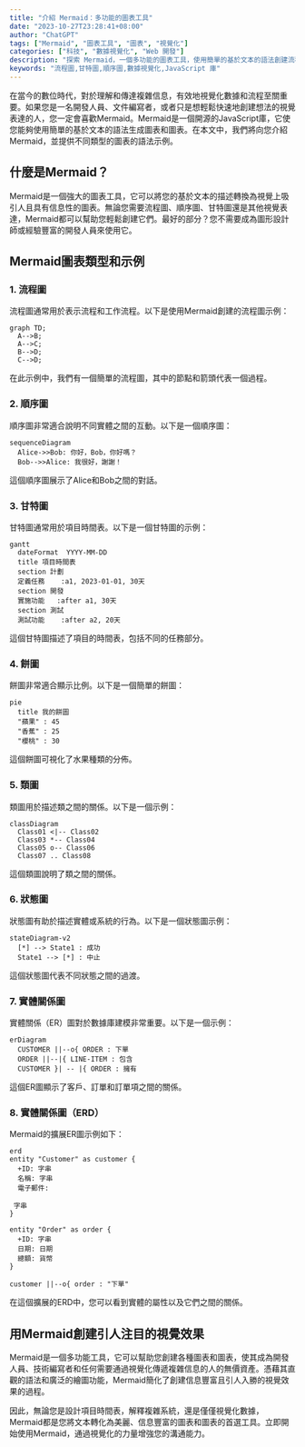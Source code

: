 ```yaml
---
title: "介紹 Mermaid：多功能的圖表工具"
date: "2023-10-27T23:28:41+08:00"
author: "ChatGPT"
tags: ["Mermaid", "圖表工具", "圖表", "視覺化"]
categories: ["科技", "數據視覺化", "Web 開發"]
description: "探索 Mermaid，一個多功能的圖表工具，使用簡單的基於文本的語法創建流程圖、甘特圖等。"
keywords: "流程圖,甘特圖,順序圖,數據視覺化,JavaScript 庫"
---
```


在當今的數位時代，對於理解和傳達複雜信息，有效地視覺化數據和流程至關重要。如果您是一名開發人員、文件編寫者，或者只是想輕鬆快速地創建想法的視覺表達的人，您一定會喜歡Mermaid。Mermaid是一個開源的JavaScript庫，它使您能夠使用簡單的基於文本的語法生成圖表和圖表。在本文中，我們將向您介紹Mermaid，並提供不同類型的圖表的語法示例。

## 什麼是Mermaid？

Mermaid是一個強大的圖表工具，它可以將您的基於文本的描述轉換為視覺上吸引人且具有信息性的圖表。無論您需要流程圖、順序圖、甘特圖還是其他視覺表達，Mermaid都可以幫助您輕鬆創建它們。最好的部分？您不需要成為圖形設計師或經驗豐富的開發人員來使用它。

## Mermaid圖表類型和示例

### 1. 流程圖

流程圖通常用於表示流程和工作流程。以下是使用Mermaid創建的流程圖示例：

```mermaid
graph TD;
  A-->B;
  A-->C;
  B-->D;
  C-->D;
```

在此示例中，我們有一個簡單的流程圖，其中的節點和箭頭代表一個過程。

### 2. 順序圖

順序圖非常適合說明不同實體之間的互動。以下是一個順序圖：

```mermaid
sequenceDiagram
  Alice->>Bob: 你好，Bob，你好嗎？
  Bob-->>Alice: 我很好，謝謝！
```

這個順序圖展示了Alice和Bob之間的對話。

### 3. 甘特圖

甘特圖通常用於項目時間表。以下是一個甘特圖的示例：

```mermaid
gantt
  dateFormat  YYYY-MM-DD
  title 項目時間表
  section 計劃
  定義任務    :a1, 2023-01-01, 30天
  section 開發
  實施功能   :after a1, 30天
  section 測試
  測試功能    :after a2, 20天
```

這個甘特圖描述了項目的時間表，包括不同的任務部分。

### 4. 餅圖

餅圖非常適合顯示比例。以下是一個簡單的餅圖：

```mermaid
pie
  title 我的餅圖
  "蘋果" : 45
  "香蕉" : 25
  "櫻桃" : 30
```

這個餅圖可視化了水果種類的分佈。

### 5. 類圖

類圖用於描述類之間的關係。以下是一個示例：

```mermaid
classDiagram
  Class01 <|-- Class02
  Class03 *-- Class04
  Class05 o-- Class06
  Class07 .. Class08
```

這個類圖說明了類之間的關係。

### 6. 狀態圖

狀態圖有助於描述實體或系統的行為。以下是一個狀態圖示例：

```mermaid
stateDiagram-v2
  [*] --> State1 : 成功
  State1 --> [*] : 中止
```

這個狀態圖代表不同狀態之間的過渡。

### 7. 實體關係圖

實體關係（ER）圖對於數據庫建模非常重要。以下是一個示例：

```mermaid
erDiagram
  CUSTOMER ||--o{ ORDER : 下單
  ORDER ||--|{ LINE-ITEM : 包含
  CUSTOMER }| -- |{ ORDER : 擁有
```

這個ER圖顯示了客戶、訂單和訂單項之間的關係。

### 8. 實體關係圖（ERD）

Mermaid的擴展ER圖示例如下：

```mermaid
erd
entity "Customer" as customer {
  +ID: 字串
  名稱: 字串
  電子郵件:

 字串
}

entity "Order" as order {
  +ID: 字串
  日期: 日期
  總額: 貨幣
}

customer ||--o{ order : "下單"
```

在這個擴展的ERD中，您可以看到實體的屬性以及它們之間的關係。

## 用Mermaid創建引人注目的視覺效果

Mermaid是一個多功能工具，它可以幫助您創建各種圖表和圖表，使其成為開發人員、技術編寫者和任何需要通過視覺化傳遞複雜信息的人的無價資產。憑藉其直觀的語法和廣泛的繪圖功能，Mermaid簡化了創建信息豐富且引人入勝的視覺效果的過程。

因此，無論您是設計項目時間表，解釋複雜系統，還是僅僅視覺化數據，Mermaid都是您將文本轉化為美麗、信息豐富的圖表和圖表的首選工具。立即開始使用Mermaid，通過視覺化的力量增強您的溝通能力。
